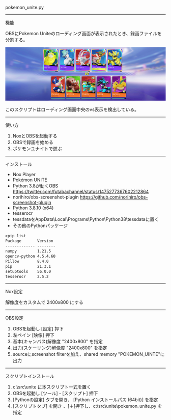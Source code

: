 pokemon_unite.py

---
機能

OBSにPokemon Uniteのローディング画面が表示されたとき、録画ファイルを分割する。

![代替テキスト](samples/loading.png)

このスクリプトはローディング画面中央のvs表示を検出している。

---
使い方

1. NoxとOBSを起動する
2. OBSで録画を始める
3. ポケモンユナイトで遊ぶ

---
インストール

* Nox Player
* Pokémon UNITE
* Python 3.8が動くOBS https://twitter.com/futabachannel/status/1475277367602212864
* norihiro/obs-screenshot-plugin https://github.com/norihiro/obs-screenshot-plugin
* Python 3.8.10 (x64)
* tesserocr
* tessdataをAppData\Local\Programs\Python\Python38\tessdataに置く
* その他のPythonパッケージ

````
>pip list
Package       Version
------------- --------
numpy         1.21.5
opencv-python 4.5.4.60
Pillow        8.4.0
pip           21.3.1
setuptools    56.0.0
tesserocr     2.5.2
````

---
Nox設定

解像度をカスタムで 2400x800 にする

---
OBS設定

1. OBSを起動し [設定] 押下
2. 左ペイン [映像] 押下
3. 基本(キャンバス)解像度 "2400x800" を指定
4. 出力(スケーリング)解像度 "2400x800" を指定
5. sourceにscreenshot filterを加え、shared memory "POKEMON_UINTE"に出力 

---
スクリプトインストール

1. c:\src\unite に本スクリプト一式を置く
2. OBSを起動し [ツール] - [スクリプト] 押下
3. [Pythonの設定] タブを開き、 [Python インストールパス (64bit)] を指定
4. [スクリプトタブ] を開き 、[＋]押下し、c:\src\unite\pokemon_unite.py を指定


